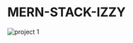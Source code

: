 # MERN-STACK-IZZY
![project 1](https://user-images.githubusercontent.com/105392536/168322058-0d58636d-3bd7-4f22-bdd3-c434c97fb17f.jpg)
